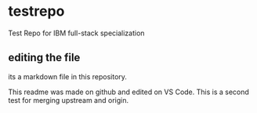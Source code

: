 # testrepo
Test Repo for IBM full-stack specialization
## editing the file

its a markdown file in this repository.

This readme was made on github and edited on VS Code. This is a second test for merging upstream and origin.